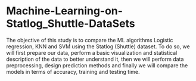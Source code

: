 # Machine-Learning-on-Statlog_Shuttle-DataSets
The objective of this study is to compare the ML algorithms Logistic regression, KNN and SVM using the Statlog (Shuttle) dataset.  To do so, we will first prepare our data, perform a basic visualization and statistical description of the data to better understand it, then we will perform data preprocessing, design prediction methods and finally we will compare the models in terms of accuracy, training and testing time. 
